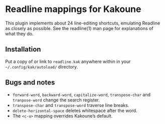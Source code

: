 # Readline mappings for Kakoune

This plugin implements about 24 line-editing shortcuts, emulating
Readline as closely as possible. See the readline(1) man page for
explanations of what they do.

## Installation

Put a copy of or link to `readline.kak` anywhere within in your
`~/.config/kak/autoload/` directory.

## Bugs and notes

  - `forward-word`, `backward-word`, `capitalize-word`, `transpose-char`
    and `tranpose-word` change the search register.
  - `transpose-char` and `transpose-word` traverse line breaks.
  - `delete-horizontal-space` deletes whitespace after the word.
  - The `<c-u>` mapping overrides Kakoune’s default.
